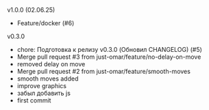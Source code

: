 v1.0.0 (02.06.25)

- Feature/docker (#6)

v0.3.0
- chore: Подготовка к релизу v0.3.0 (Обновил CHANGELOG) (#5)
- Merge pull request #3 from just-omar/feature/no-delay-on-move
- removed delay on move
- Merge pull request #2 from just-omar/feature/smooth-moves
- smooth moves added
- improve graphics
- забыл добавить js
- first commit